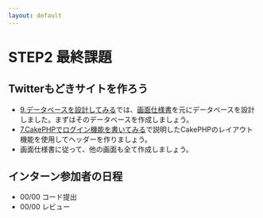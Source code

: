 ```yaml
---
layout: default
---
```

# STEP2 最終課題

## Twitterもどきサイトを作ろう

* [9.データベースを設計してみる](9.html)では、[画面仕様書](../docs/ui.xls)を元にデータベースを設計しました。まずはそのデータベースを作成しましょう。
* [7.CakePHPでログイン機能を書いてみる](7.html)で説明したCakePHPのレイアウト機能を使用してヘッダーを作りましょう。
* 画面仕様書に従って、他の画面も全て作成しましょう。

## インターン参加者の日程

* 00/00 コード提出
* 00/00 レビュー